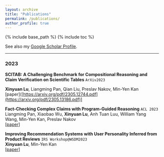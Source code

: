 ```yaml
---
layout: archive
title: "Publications"
permalink: /publications/
author_profile: true
---
```


{% include base_path %}
{% include toc %}

See also my [Google Scholar Profile](https://scholar.google.com/citations?user=-NtdX2sAAAAJ&hl=en).

---

### 2023
**SCITAB: A Challenging Benchmark for Compositional Reasoning and Claim Verification on Scientific Tables** `ArXiv2023`

**Xinyuan Lu**, Liangming Pan, Qian Liu, Preslav Nakov, Min-Yen Kan   
[paper]([https://arxiv.org/pdf/2305.12744.pdf](https://arxiv.org/pdf/2305.13186.pdf)] 

**Fact-Checking Complex Claims with Program-Guided Reasoning** `ACL 2023`    
Liangming Pan, Xiaobao Wu, **Xinyuan Lu**, Anh Tuan Luu, William Yang Wang, Min-Yen Kan, Preslav Nakov   
[[paper](https://arxiv.org/pdf/2305.12744.pdf)] 
   
**Improving Recommendation Systems with User Personality Inferred from Product Reviews**  `IRS Workshop@WSDM2023`     
**Xinyuan Lu**, Min-Yen Kan   
[[paper]([https://aclanthology.org/2020.acl-main.135.pdf](https://arxiv.org/pdf/2303.05039.pdf)https://arxiv.org/pdf/2303.05039.pdf)] 
      

